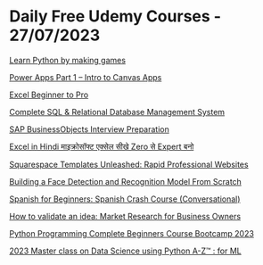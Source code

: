 # Daily Free Udemy Courses - 27/07/2023

[Learn Python by making games](https://www.udemy.com/course/learn-python-by-making-games/?couponCode=896728756D34F29C69C2)
[Power Apps Part 1 – Intro to Canvas Apps](https://www.udemy.com/course/powerapps-part1/?couponCode=110CAEC47B2F92A1505A)
[Excel Beginner to Pro](https://www.udemy.com/course/pro-excel/?couponCode=LIMITEDFREE)
[Complete SQL & Relational Database Management System](https://www.udemy.com/course/complete-sql/?couponCode=LIMITEDFREE)
[SAP BusinessObjects Interview Preparation](https://www.udemy.com/course/bo-interview/?couponCode=LIMITEDFREE)
[Excel in Hindi माइक्रोसॉफ्ट एक्सेल सीखे Zero से Expert बनो](https://www.udemy.com/course/expert-in-excel/?couponCode=LIMITEDFREE)
[Squarespace Templates Unleashed: Rapid Professional Websites](https://www.udemy.com/course/squarespace-templates-unleashed-rapid-professional-websites/?couponCode=B3A9B0E9E4E1080443FF)
[Building a Face Detection and Recognition Model From Scratch](https://www.udemy.com/course/building-a-face-detection-and-recognition-model-from-scratch/?couponCode=86760F7B3F0EE5E86323)
[Spanish for Beginners: Spanish Crash Course (Conversational)](https://www.udemy.com/course/spanish-for-beginners-udemy/?couponCode=30B7C8DD24DBF17DFE80)
[How to validate an idea: Market Research for Business Owners](https://www.udemy.com/course/market-research-for-business-owners/?couponCode=358FC7AC95E493FEADAC)
[Python Programming Complete Beginners Course Bootcamp 2023](https://www.udemy.com/course/learn-python-from-scratch-its-usage-by-nasa-in-mars-rovers/?couponCode=2282B5767EBAD2EF2163)
[2023 Master class on Data Science using Python A-Z™ : for ML](https://www.udemy.com/course/master-class-on-datascience/?couponCode=2F8571D14AB5D1699BBE)
